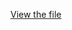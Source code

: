 [View the file](https://theseusviewer.org/?iiif-content=https://cubap.github.io/flip-view/flip.json)
